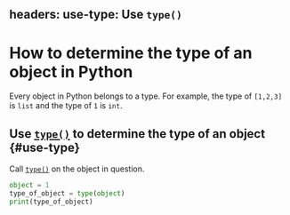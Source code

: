 headers:
    use-type: Use `type()`
---
# How to determine the type of an object in Python
Every object in Python belongs to a type. For example, the type of `[1,2,3]` is `list` and the type of `1` is `int`.

## Use [`type()`](kite-sym:builtins.type) to determine the type of an object {#use-type}
Call [`type()`](kite-sym:builtins.type) on the object in question.
```python
object = 1
type_of_object = type(object)
print(type_of_object)
```

